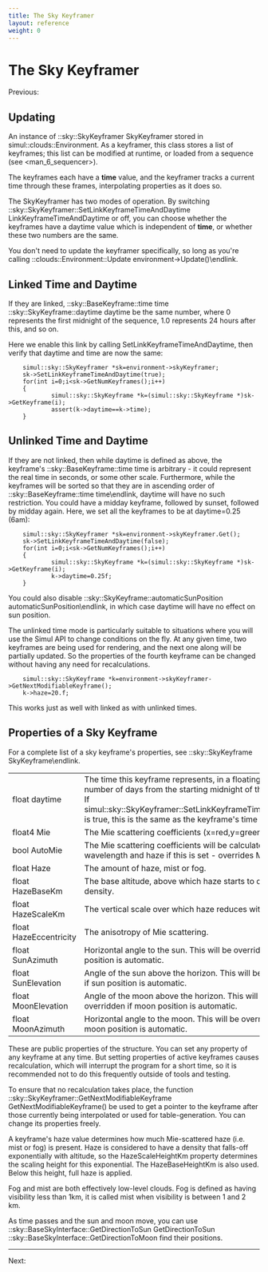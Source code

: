 ```yaml
---
title: The Sky Keyframer
layout: reference
weight: 0
---
```

The Sky Keyframer
=================
Previous: <environment>

Updating
--------
An instance of ::sky::SkyKeyframer SkyKeyframer stored in simul::clouds::Environment. As a keyframer, this class
stores a list of keyframes; this list can be modified at runtime, or loaded from a sequence (see <man\_6\_sequencer>).

The keyframes each have a **time** value, and the keyframer tracks a current time through these frames, interpolating properties as it does so.

The SkyKeyframer has two modes of operation. By switching ::sky::SkyKeyframer::SetLinkKeyframeTimeAndDaytime LinkKeyframeTimeAndDaytime or off,
you can choose whether the keyframes have a daytime value which is independent of **time**, or whether these two numbers are the same.

You don't need to update the keyframer specifically, so long as you're calling ::clouds::Environment::Update environment->Update()\endlink.

Linked Time and Daytime
-----------------------

If they are linked, ::sky::BaseKeyframe::time time ::sky::SkyKeyframe::daytime daytime  be the same number, where 0 represents the first midnight of the sequence, 1.0 represents 24 hours after this, and so on.



Here we enable this link by calling SetLinkKeyframeTimeAndDaytime, then verify that daytime and time are now the same:

        simul::sky::SkyKeyframer *sk=environment->skyKeyframer;
        sk->SetLinkKeyframeTimeAndDaytime(true);
        for(int i=0;i<sk->GetNumKeyframes();i++)
        {
                simul::sky::SkyKeyframe *k=(simul::sky::SkyKeyframe *)sk->GetKeyframe(i);
                assert(k->daytime==k->time);
        }


Unlinked Time and Daytime
-------------------------

If they are not linked, then while daytime is defined as above, the keyframe's ::sky::BaseKeyframe::time time is arbitrary - it could represent the real time in seconds, or some other scale. Furthermore, while the keyframes
will be sorted so that they are in ascending order of ::sky::BaseKeyframe::time time\endlink,
daytime will have no such restriction. You could have a midday keyframe, followed by sunset, followed by midday again.
Here, we set all the keyframes to be at daytime=0.25 (6am):

        simul::sky::SkyKeyframer *sk=environment->skyKeyframer.Get();
        sk->SetLinkKeyframeTimeAndDaytime(false);
        for(int i=0;i<sk->GetNumKeyframes();i++)
        {
                simul::sky::SkyKeyframe *k=(simul::sky::SkyKeyframe *)sk->GetKeyframe(i);
                k->daytime=0.25f;
        }

You could also disable ::sky::SkyKeyframe::automaticSunPosition automaticSunPosition\endlink, in which case daytime will have no effect
on sun position.

The unlinked time mode is particularly suitable to situations where you will use the Simul API to change conditions on the fly.
At any given time, two keyframes are being used for rendering, and the next one along will be partially updated. So the properties
of the fourth keyframe can be changed without having any need for recalculations.

        simul::sky::SkyKeyframe *k=environment->skyKeyframer->GetNextModifiableKeyframe();
        k->haze=20.f;

This works just as well with linked as with unlinked times.


Properties of a Sky Keyframe
-------------------------

For a complete list of a sky keyframe's properties, see ::sky::SkyKeyframe SkyKeyframe\endlink.

<table>
<tr><td>float daytime</td><td>The time this keyframe represents, in a floating-point number of days from the starting midnight of the sequence. If simul::sky::SkyKeyframer::SetLinkKeyframeTimeAndDaytime is true, this is the same as the keyframe's time value.</td>
</tr>
<tr><td>float4 Mie</td><td>The Mie scattering coefficients (x=red,y=green,z=blue).</td></tr>
<tr><td>bool AutoMie</td><td>The Mie scattering coefficients will be calculated based on wavelength and haze if this is set - overrides Mie.</td></tr>
<tr><td>float Haze</td><td>The amount of haze, mist or fog.</td></tr>
<tr><td>float HazeBaseKm</td><td>The base altitude, above which haze starts to decrease in density.</td></tr>
<tr><td>float HazeScaleKm</td><td>The vertical scale over which haze reduces with altitude.</td></tr>
<tr><td>float HazeEccentricity</td><td>The anisotropy of Mie scattering.</td></tr>
<tr><td>float SunAzimuth</td><td>Horizontal angle to the sun. This will be overridden if sun position is automatic.</td></tr>
<tr><td>float SunElevation</td><td>Angle of the sun above the horizon. This will be overridden if sun position is automatic.</td></tr>
<tr><td>float MoonElevation</td><td>Angle of the moon above the horizon. This will be overridden if moon position is automatic.</td></tr>
<tr><td>float MoonAzimuth</td><td>Horizontal angle to the moon. This will be overridden if moon position is automatic.</td></tr>
</table>

These are public properties of the structure. You can set any property of any keyframe at any time.
But setting properties of active keyframes causes recalculation, which will interrupt the program for a short time,
so it is recommended not to do this frequently outside of tools and testing.

To ensure that no recalculation takes place, the function ::sky::SkyKeyframer::GetNextModifiableKeyframe GetNextModifiableKeyframe() be used to get a pointer to the keyframe after those currently being interpolated or used for table-generation.
You can change its properties freely.
 
A keyframe's haze value determines how much Mie-scattered haze (i.e. mist or fog) is present. Haze is considered to have a density that falls-off
 exponentially with altitude, so the HazeScaleHeightKm property determines the scaling height for this exponential. The
 HazeBaseHeightKm is also used. Below this height, full haze is applied.

Fog and mist are both effectively low-level clouds. Fog is defined as having visibility less than 1km, it is called mist when visibility
 is between 1 and 2 km.
 
As time passes and the sun and moon move, you can use ::sky::BaseSkyInterface::GetDirectionToSun GetDirectionToSun ::sky::BaseSkyInterface::GetDirectionToMoon find their positions.
 
<hr size="1">
Next: <cloud\_keyframer>
